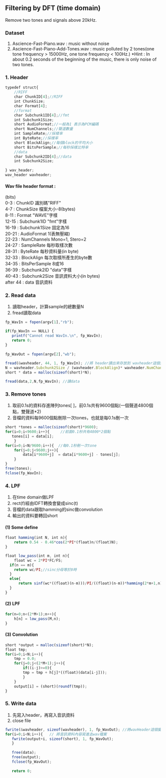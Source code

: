 ## Filtering by DFT (time domain)
Remove two tones and signals above 20kHz.
### Dataset
1. Ascience-Fast-Piano.wav : music without noise  
2. Ascience-Fast-Piano-Add-Tones.wav : music polluted by 2 tones(one tone frequency > 15000Hz, one tone frequency < 100Hz.) *Hint :  In about 0.2 seconds of the beginning of the music, there is only noise of two tones.  

### 1. Header
```js
typedef struct{
    //RIFF
    char ChunkID[4];//RIFF
    int ChunkSize;
    char Format[4];
    //format
    char Subchunk1ID[4];//fmt
    int Subchunk1Size;
    short AudioFormat;//一般為1 表示為PCM編碼
    short NumChannels;//聲道數量
    int SampleRate;//採樣率
    int ByteRate;//採樣率
    short BlockAlign;//每個block的平均大小
    short BitsPerSample;//每秒採樣比特率
    //data
    char Subchunk2ID[4];//data
    int Subchunk2Size;
    
} wav_header;
wav_header wavheader;
```
#### Wav file header format :
(bits)  
0-3   : ChunkID 識別碼"RIFF"  
4-7   : ChunkSize 檔案大小-8(bytes)  
8-11  : Format "WAVE"字樣  
12-15 : Subchunk1ID "fmt"字樣  
16-19 : Subchunk1Size 固定為16  
20-21 : AudioFormat 1(表無壓縮)  
22-23 : NumChannels Mono=1, Stero=2  
24-27 : SampleRate 每秒取樣次數  
28-31 : ByteRate 每秒資料量(in byte)  
32-33 : BlockAlign 每次取樣所產生的byte數  
34-35 : BitsPerSample 8或16  
36-39 : Subchunk2ID "data"字樣  
40-43 : Subchunk2Size 音訊資料大小(in bytes)  
after 44 : data 音訊資料  

### 2. Read data
1.  讀取header，計算sample的總數量N  
2.  fread讀取data  
```js
fp_WavIn = fopen(argv[1],"rb");

if(fp_WavIn == NULL) {
   printf("Cannot read WavIn.\n", fp_WavIn);
   return 0;
}
		
fp_WavOut = fopen(argv[2],"wb");
	
fread(&wavheader, 44, 1, fp_WavIn); //將 header讀出來存放到 wavheader這個變數裡
N = wavheader.Subchunk2Size / (wavheader.BlockAlign)* wavheader.NumChannels; //計算sample的總數量N
short * data = malloc(sizeof(short)*N);

fread(data,2,N,fp_WavIn); //讀data 
```    

### 3. Remove tones
1.  取前0.1s的資料存進陣列tones[ ]，前0.1s共有9600個點(一個聲道4800個點，雙聲道*2)
2.  音檔的資料每9600個點刪除一次tones，也就是每0.1s刪一次
```js
short *tones = malloc(sizeof(short)*9600);
for(i=0;i<9600;i++){     //前面0.1秒共有4800*2個點
   tones[i] = data[i];
	}
for(i=0;i<N/9600;i++){  //每0.1秒刪一次tone
    for(j=0;j<9600;j++){
        data[i*9600+j]  = data[i*9600+j] - tones[j];
    }
}
free(tones);
fclose(fp_WavIn);
```

### 4. LPF
1.  在time domain做LPF
2.  rect(f)經由IDFT轉換會變成sinc(t)
3.  音檔的data跟取hamming的sinc做convolution
4.  輸出的資料要轉回short
#### (1) Some define
```js
float hamming(int N, int n){
	return 0.54 - 0.46*cos(2*PI*(float)n/(float)N);
}
```
```js
float low_pass(int m, int n){
	float wc = 2*PI*FC/FS;
  if(n == m){
    return wc/PI;//sinc分母等於0時 
  }
  else{
      return sinf(wc*((float)(n-m)))/PI/((float)(n-m))*hamming(2*m+1,n);//sinc取 hamming 
  }
}
```
#### (2) LPF  
```js
for(n=0;n<(2*M+1);n++){
    h[n] = low_pass(M,n);
}
```
#### (3) Convolution
```js
short *output = malloc(sizeof(short)*N);
float tmp;
for(i=0;i<N;i++){
    tmp = 0.0;
    for(j=0;j<(2*M+1);j++){
        if((i-j)>=0){ 
        tmp = tmp + h[j]*((float)(data[i-j]));
        }	 
    }
    output[i] = (short)(roundf(tmp));
}
```

### 5. Write data
1.  先寫入header，再寫入音訊資料  
2.  close file  
```js
fwrite(&wavheader, sizeof(wavheader), 1, fp_WavOut); //將wavHeader這個變數的內容寫進去檔案header部分
for(i=0;i<N;i++){	// 將音訊資料內容寫進去wav檔案
   fwrite(output+i, sizeof(short), 1, fp_WavOut);
   }
   
   free(data);
   free(output);
   fclose(fp_WavOut);
   
   return 0;
```







